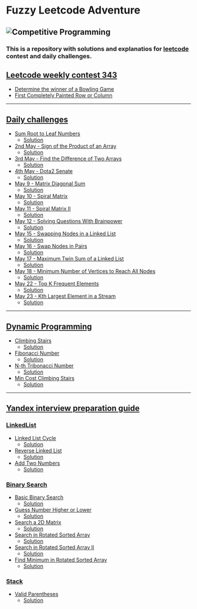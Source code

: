 # Fuzzy Leetcode Adventure

![Competitive Programming](https://res.cloudinary.com/practicaldev/image/fetch/s--5ytSUn3B--/c_imagga_scale,f_auto,fl_progressive,h_1080,q_auto,w_1080/https://dev-to-uploads.s3.amazonaws.com/i/qbnmey9jxvugldihdpng.png)
--- 
### This is a repository with solutions and explanatios for [leetcode](https://leetcode.com/) contest and daily challenges.

## [Leetcode weekly contest 343](https://leetcode.com/contest/weekly-contest-343/)
- [Determine the winner of a Bowling Game](https://github.com/baggio1103/fuzzy-leetcode-adventure/blob/main/src/contest343/Bowling.kt)
-  [First Completely Painted Row or Column](https://github.com/baggio1103/fuzzy-leetcode-adventure/blob/main/src/contest343/MatrixOptimized.kt)
---
## [Daily challenges]()
- [Sum Root to Leaf Numbers](https://leetcode.com/problems/sum-root-to-leaf-numbers/) 
  - [Solution](https://github.com/baggio1103/fuzzy-leetcode-adventure/blob/main/src/dailyChallenge/march14/RootLeafSum.kt)
- [2nd May - Sign of the Product of an Array](https://leetcode.com/problems/sign-of-the-product-of-an-array/)
  - [Solution](https://github.com/baggio1103/fuzzy-leetcode-adventure/blob/main/src/dailyChallenge/may2/Solution.kt)
- [3rd May - Find the Difference of Two Arrays](https://leetcode.com/problems/find-the-difference-of-two-arrays/)
  - [Solution](https://github.com/baggio1103/fuzzy-leetcode-adventure/blob/main/src/dailyChallenge/may3/Solution.kt)
- [4th May - Dota2 Senate](https://leetcode.com/problems/dota2-senate/description/)
  - [Solution](https://github.com/baggio1103/fuzzy-leetcode-adventure/tree/main/src/dailyChallenge/may4)
- [May 9 - Matrix Diagonal Sum](https://leetcode.com/problems/matrix-diagonal-sum/description/)
  - [Solution](https://github.com/baggio1103/fuzzy-leetcode-adventure/blob/main/src/dailyChallenge/may8/MatrixDiagonalSum.kt)
- [May 10 - Spiral Matrix](https://leetcode.com/problems/spiral-matrix/description/)
  - [Solution](https://github.com/baggio1103/fuzzy-leetcode-adventure/tree/main/src/dailyChallenge/may9)
- [May 11 - Spiral Matrix II](https://leetcode.com/problems/spiral-matrix-ii/)
  - [Solution](https://github.com/baggio1103/fuzzy-leetcode-adventure/blob/main/src/dailyChallenge/may10/SpiralMatrix.kt)
- [May 12 - Solving Questions With Brainpower](https://leetcode.com/problems/solving-questions-with-brainpower/)
  - [Solution](https://github.com/baggio1103/fuzzy-leetcode-adventure/blob/main/src/dailyChallenge/march12/MergeSortedListSolution.java)
- [May 15 - Swapping Nodes in a Linked List](https://leetcode.com/problems/swapping-nodes-in-a-linked-list/)
  - [Solution](https://github.com/baggio1103/fuzzy-leetcode-adventure/blob/main/src/dailyChallenge/may15/SwappingNodes.kt)
- [May 16 - Swap Nodes in Pairs](https://leetcode.com/problems/swap-nodes-in-pairs/)
  - [Solution](https://github.com/baggio1103/fuzzy-leetcode-adventure/blob/main/src/dailyChallenge/may16/SwappingNodesInPairs.kt)
- [May 17 - Maximum Twin Sum of a Linked List](https://leetcode.com/problems/maximum-twin-sum-of-a-linked-list/description/)
  - [Solution](https://github.com/baggio1103/fuzzy-leetcode-adventure/blob/main/src/dailyChallenge/may17/MaximumTwinSum.kt)
- [May 18 - Minimum Number of Vertices to Reach All Nodes](https://leetcode.com/problems/minimum-number-of-vertices-to-reach-all-nodes/description/)
  - [Solution](https://github.com/baggio1103/fuzzy-leetcode-adventure/blob/main/src/dailyChallenge/may18/Solution.kt)
- [May 22 - Top K Frequent Elements](https://leetcode.com/problems/top-k-frequent-elements/description/)
  - [Solution](https://github.com/baggio1103/fuzzy-leetcode-adventure/tree/main/src/dailyChallenge/may22)
- [May 23 - Kth Largest Element in a Stream](https://leetcode.com/problems/kth-largest-element-in-a-stream/description/)
  - [Solution](https://github.com/baggio1103/fuzzy-leetcode-adventure/blob/main/src/dailyChallenge/may23/KthLargestElement.kt)

---
## [Dynamic Programming](https://leetcode.com/studyplan/dynamic-programming/)
- [Climbing Stairs](https://leetcode.com/problems/climbing-stairs/?envType=study-plan-v2&id=dynamic-programming)
  - [Solution](https://github.com/baggio1103/fuzzy-leetcode-adventure/blob/main/src/dynamicprogramming/fibbonacistyle/ClimbingStairs.kt)
- [Fibonacci Number](https://leetcode.com/problems/fibonacci-number/description/?envType=study-plan-v2&id=dynamic-programming)
  - [Solution](https://github.com/baggio1103/fuzzy-leetcode-adventure/blob/main/src/dynamicprogramming/fibbonacistyle/FibonnaciNumber.kt)
- [N-th Tribonacci Number](https://leetcode.com/problems/n-th-tribonacci-number/?envType=study-plan-v2&id=dynamic-programming)
  - [Solution](https://github.com/baggio1103/fuzzy-leetcode-adventure/blob/main/src/dynamicprogramming/fibbonacistyle/TribonacciNumber.kt)
- [Min Cost Climbing Stairs](https://leetcode.com/problems/min-cost-climbing-stairs/description/?envType=study-plan-v2&id=dynamic-programming)
  - [Solution](https://github.com/baggio1103/fuzzy-leetcode-adventure/blob/main/src/dynamicprogramming/fibbonacistyle/MinCostClimbingStairs.kt)

[//]: # (- [Next problem &#40;Pattern&#41;]&#40;&#41;)

[//]: # (  - [Solution]&#40;&#41;)

---
## [Yandex interview preparation guide]()
### [LinkedList]()
- [Linked List Cycle](https://leetcode.com/problems/linked-list-cycle/description/)
  - [Solution](https://github.com/baggio1103/fuzzy-leetcode-adventure/blob/main/src/linkedlist/HasListCycle.kt)
- [Reverse Linked List](https://leetcode.com/problems/reverse-linked-list/description/)
  - [Solution](https://github.com/baggio1103/fuzzy-leetcode-adventure/blob/main/src/linkedlist/ReverseList.kt)
- [Add Two Numbers](https://leetcode.com/problems/add-two-numbers/)
  - [Solution](https://github.com/baggio1103/fuzzy-leetcode-adventure/blob/main/src/linkedlist/AddTwoNumbers.kt)
### [Binary Search]()
- [Basic Binary Search](https://leetcode.com/problems/binary-search/)
  - [Solution](https://github.com/baggio1103/fuzzy-leetcode-adventure/blob/main/src/binarysearch/BinarySearch.kt)
- [Guess Number Higher or Lower](https://leetcode.com/problems/guess-number-higher-or-lower/)
  - [Solution](https://github.com/baggio1103/fuzzy-leetcode-adventure/blob/main/src/binarysearch/GuessNumber.kt)
- [Search a 2D Matrix](https://leetcode.com/problems/stone-game-ii/)
  - [Solution](https://github.com/baggio1103/fuzzy-leetcode-adventure/blob/main/src/binarysearch/Search2dMatrix.kt)
- [Search in Rotated Sorted Array](https://leetcode.com/problems/search-in-rotated-sorted-array/description/)
  - [Solution](https://github.com/baggio1103/fuzzy-leetcode-adventure/blob/main/src/binarysearch/BinarySearchRotated.kt)
- [Search in Rotated Sorted Array II](https://leetcode.com/problems/search-in-rotated-sorted-array-ii/description/)
  - [Solution](https://github.com/baggio1103/fuzzy-leetcode-adventure/blob/main/src/binarysearch/BinarySearchRotatedII.kt)
- [Find Minimum in Rotated Sorted Array](https://leetcode.com/problems/find-minimum-in-rotated-sorted-array/description/)
  - [Solution](https://github.com/baggio1103/fuzzy-leetcode-adventure/blob/main/src/binarysearch/FindMinimumInRotatedArray.kt)

### [Stack]()
- [Valid Parentheses](https://leetcode.com/problems/valid-parentheses/description/)
  - [Solution](https://github.com/baggio1103/fuzzy-leetcode-adventure/tree/main/src/queuestack)



[//]: # (- []&#40;&#41;)
[//]: # (  - [Solution]&#40;&#41;)

[//]: # (- [Next problem]&#40;&#41;)
[//]: # (  - [Solution]&#40;&#41;)


